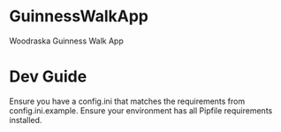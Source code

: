 # GuinnessWalkApp
Woodraska Guinness Walk App

# Dev Guide
Ensure you have a config.ini that matches the requirements from config.ini.example.
Ensure your environment has all Pipfile requirements installed.

